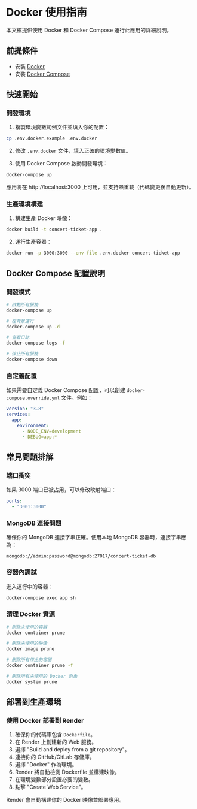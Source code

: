 # Docker 使用指南

本文檔提供使用 Docker 和 Docker Compose 運行此應用的詳細說明。

## 前提條件

- 安裝 [Docker](https://docs.docker.com/get-docker/)
- 安裝 [Docker Compose](https://docs.docker.com/compose/install/)

## 快速開始

### 開發環境

1. 複製環境變數範例文件並填入你的配置：

```bash
cp .env.docker.example .env.docker
```

2. 修改 `.env.docker` 文件，填入正確的環境變數值。

3. 使用 Docker Compose 啟動開發環境：

```bash
docker-compose up
```

應用將在 http://localhost:3000 上可用，並支持熱重載（代碼變更後自動更新）。

### 生產環境構建

1. 構建生產 Docker 映像：

```bash
docker build -t concert-ticket-app .
```

2. 運行生產容器：

```bash
docker run -p 3000:3000 --env-file .env.docker concert-ticket-app
```

## Docker Compose 配置說明

### 開發模式

```bash
# 啟動所有服務
docker-compose up

# 在背景運行
docker-compose up -d

# 查看日誌
docker-compose logs -f

# 停止所有服務
docker-compose down
```

### 自定義配置

如果需要自定義 Docker Compose 配置，可以創建 `docker-compose.override.yml` 文件。例如：

```yaml
version: "3.8"
services:
  app:
    environment:
      - NODE_ENV=development
      - DEBUG=app:*
```

## 常見問題排解

### 端口衝突

如果 3000 端口已被占用，可以修改映射端口：

```yaml
ports:
  - "3001:3000"
```

### MongoDB 連接問題

確保你的 MongoDB 連接字串正確。使用本地 MongoDB 容器時，連接字串應為：

```
mongodb://admin:password@mongodb:27017/concert-ticket-db
```

### 容器內調試

進入運行中的容器：

```bash
docker-compose exec app sh
```

### 清理 Docker 資源

```bash
# 刪除未使用的容器
docker container prune

# 刪除未使用的映像
docker image prune

# 刪除所有停止的容器
docker container prune -f

# 刪除所有未使用的 Docker 對象
docker system prune
```

## 部署到生產環境

### 使用 Docker 部署到 Render

1. 確保你的代碼庫包含 `Dockerfile`。
2. 在 Render 上創建新的 Web 服務。
3. 選擇 "Build and deploy from a git repository"。
4. 連接你的 GitHub/GitLab 存儲庫。
5. 選擇 "Docker" 作為環境。
6. Render 將自動檢測 Dockerfile 並構建映像。
7. 在環境變數部分設置必要的變數。
8. 點擊 "Create Web Service"。

Render 會自動構建你的 Docker 映像並部署應用。
